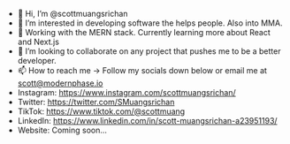 - 👋 Hi, I’m @scottmuangsrichan
- 👀 I’m interested in developing software the helps people. Also into MMA.
- 🌱 Working with the MERN stack. Currently learning more about React and Next.js
- 💞️ I’m looking to collaborate on any project that pushes me to be a better developer.
- 📫 How to reach me -> Follow my socials down below or email me at scott@modernphase.io
- Instagram: https://www.instagram.com/scottmuangsrichan/ 
- Twitter: https://twitter.com/SMuangsrichan
- TikTok: https://www.tiktok.com/@scottmuang
- LinkedIn: https://www.linkedin.com/in/scott-muangsrichan-a23951193/
- Website: Coming soon...

<!---
scottmuangsrichan/scottmuangsrichan is a ✨ special ✨ repository because its `README.md` (this file) appears on your GitHub profile.
You can click the Preview link to take a look at your changes.
--->

